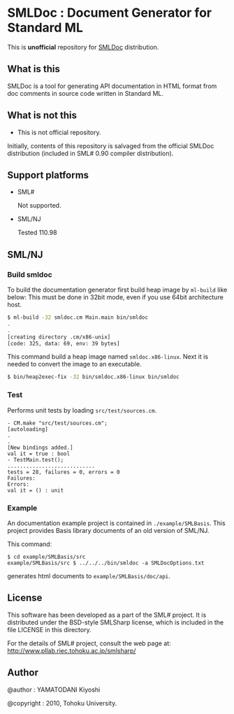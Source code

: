 # SMLDoc : Document Generator for Standard ML

This is **unofficial** repository for [SMLDoc] distribution.


## What is this

SMLDoc is a tool for generating API documentation in HTML format from doc comments in source code written in Standard ML.


## What is **not** this

* This is not official repository.

Initially, contents of this repository is salvaged from the official SMLDoc distribution (included in SML# 0.90 compiler distribution).


## Support platforms

* SML#

    Not supported.

* SML/NJ

    Tested 110.98


## SML/NJ

### Build smldoc

To build the documentation generator first build heap image by `ml-build` like below:
This must be done in 32bit mode, even if you use 64bit architecture host.

```sh
$ ml-build -32 smldoc.cm Main.main bin/smldoc
.
.
[creating directory .cm/x86-unix]
[code: 325, data: 69, env: 39 bytes]
```

This command build a heap image named `smldoc.x86-linux`.
Next it is needed to convert the image to an executable.

```sh
$ bin/heap2exec-fix -32 bin/smldoc.x86-linux bin/smldoc
```


### Test

Performs unit tests by loading `src/test/sources.cm`.

```
- CM.make "src/test/sources.cm";
[autoloading]
.
.
[New bindings added.]
val it = true : bool
- TestMain.test();
............................
tests = 28, failures = 0, errors = 0
Failures:
Errors:
val it = () : unit
```


### Example

An documentation example project is contained in `./example/SMLBasis`.
This project provides Basis library documents of an old version of SML/NJ.

This command:

```
$ cd example/SMLBasis/src
example/SMLBasis/src $ ../../../bin/smldoc -a SMLDocOptions.txt
```

generates html documents to `example/SMLBasis/doc/api`.


## License

This software has been developed as a part of the SML# project.
It is distributed under the BSD-style SMLSharp license, which is
included in the file LICENSE in this directory.

For the details of SML# project, consult the web page at:
http://www.pllab.riec.tohoku.ac.jp/smlsharp/

## Author

@author
: YAMATODANI Kiyoshi

@copyright
: 2010, Tohoku University.


[SMLDoc]: https://www.pllab.riec.tohoku.ac.jp/smlsharp/ja/?cmd=view&p=SMLDoc&key=SMLDoc "SMLDoc"

